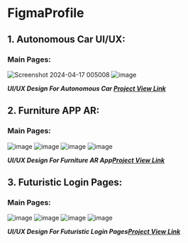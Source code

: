 # FigmaProfile

## 1. Autonomous Car UI/UX:
### Main Pages:
![Screenshot 2024-04-17 005008](https://github.com/IrtazaRasool/FigmaProfile/assets/141081749/32efc318-8808-4a74-9b32-4bfde31310e8) ![image](https://github.com/IrtazaRasool/FigmaProfile/assets/141081749/bbce4540-8774-4b51-b396-99fa7469f55d)

***UI/UX Design For Autonomous Car [Project View Link](https://www.figma.com/file/LxVkycssupnEvJnBzFldiT/Autonomus-Car?type=design&node-id=0-1&mode=design&t=RF1iBuNnbMb14CZQ-0)***

## 2. Furniture APP AR:
### Main Pages:
![image](https://github.com/IrtazaRasool/FigmaProfile/assets/141081749/f18b6623-2f96-4eef-9fc8-1065ce8ca780) ![image](https://github.com/IrtazaRasool/FigmaProfile/assets/141081749/fc0935f1-f395-420c-b09d-e5a62a71665e) ![image](https://github.com/IrtazaRasool/FigmaProfile/assets/141081749/02a01b27-2590-40cd-ad41-27cef4720504) ![image](https://github.com/IrtazaRasool/FigmaProfile/assets/141081749/f1c96969-d65b-4cfd-bc4a-6a71bbcf94b1)

***UI/UX Design For Furniture AR App[Project View Link](https://www.figma.com/file/ATxED9V4OOGfq80Lx8DYiz/furniture-App-AR?type=design&node-id=0-1&mode=design&t=2CAVg0kn0e1Huauh-0)***

## 3. Futuristic Login Pages:
### Main Pages:
![image](https://github.com/IrtazaRasool/FigmaProfile/assets/141081749/d94cc988-6e42-4e57-9fa4-127b0fe2febf) ![image](https://github.com/IrtazaRasool/FigmaProfile/assets/141081749/db88ce2f-0aa4-402f-816c-d885d6cc2c04) ![image](https://github.com/IrtazaRasool/FigmaProfile/assets/141081749/5b52974b-2f9c-4ab0-a370-d5bfa16f5e01) ![image](https://github.com/IrtazaRasool/FigmaProfile/assets/141081749/26af8331-ddc8-415f-8f18-7a98e6b26607)

***UI/UX Design For Futuristic Login Pages[Project View Link](https://www.figma.com/file/TPAMqqHyWf074QRXgyXFqQ/Untitled?type=design&node-id=1-93&mode=design&t=BTpICeNQsVKqkgfo-0)***

